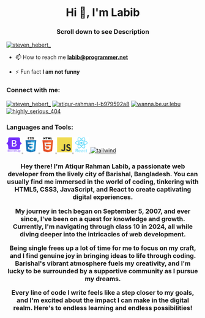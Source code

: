 <h1 align="center">Hi 👋, I'm Labib</h1>
<h3 align="center">Scroll down to see Description</h3>

<p align="left"> <a href="https://twitter.com/steven_hebert_" target="blank"><img src="https://img.shields.io/twitter/follow/steven_hebert_?logo=twitter&style=for-the-badge" alt="steven_hebert_" /></a> </p>

- 📫 How to reach me **labib@programmer.net**

- ⚡ Fun fact **I am not funny**

<h3 align="left">Connect with me:</h3>
<p align="left">
<a href="https://twitter.com/steven_hebert_" target="blank"><img align="center" src="https://raw.githubusercontent.com/rahuldkjain/github-profile-readme-generator/master/src/images/icons/Social/twitter.svg" alt="steven_hebert_" height="30" width="40" /></a>
<a href="https://linkedin.com/in/atiqur-rahman-l-b979592a8" target="blank"><img align="center" src="https://raw.githubusercontent.com/rahuldkjain/github-profile-readme-generator/master/src/images/icons/Social/linked-in-alt.svg" alt="atiqur-rahman-l-b979592a8" height="30" width="40" /></a>
<a href="https://fb.com/wanna.be.ur.lebu" target="blank"><img align="center" src="https://raw.githubusercontent.com/rahuldkjain/github-profile-readme-generator/master/src/images/icons/Social/facebook.svg" alt="wanna.be.ur.lebu" height="30" width="40" /></a>
<a href="https://instagram.com/highly_serious_404" target="blank"><img align="center" src="https://raw.githubusercontent.com/rahuldkjain/github-profile-readme-generator/master/src/images/icons/Social/instagram.svg" alt="highly_serious_404" height="30" width="40" /></a>
</p>

<h3 align="left">Languages and Tools:</h3>
<p align="left"> <a href="https://getbootstrap.com" target="_blank" rel="noreferrer"> <img src="https://raw.githubusercontent.com/devicons/devicon/master/icons/bootstrap/bootstrap-plain-wordmark.svg" alt="bootstrap" width="40" height="40"/> </a> <a href="https://www.w3schools.com/css/" target="_blank" rel="noreferrer"> <img src="https://raw.githubusercontent.com/devicons/devicon/master/icons/css3/css3-original-wordmark.svg" alt="css3" width="40" height="40"/> </a> <a href="https://www.w3.org/html/" target="_blank" rel="noreferrer"> <img src="https://raw.githubusercontent.com/devicons/devicon/master/icons/html5/html5-original-wordmark.svg" alt="html5" width="40" height="40"/> </a> <a href="https://developer.mozilla.org/en-US/docs/Web/JavaScript" target="_blank" rel="noreferrer"> <img src="https://raw.githubusercontent.com/devicons/devicon/master/icons/javascript/javascript-original.svg" alt="javascript" width="40" height="40"/> </a> <a href="https://reactjs.org/" target="_blank" rel="noreferrer"> <img src="https://raw.githubusercontent.com/devicons/devicon/master/icons/react/react-original-wordmark.svg" alt="react" width="40" height="40"/> </a> <a href="https://tailwindcss.com/" target="_blank" rel="noreferrer"> <img src="https://www.vectorlogo.zone/logos/tailwindcss/tailwindcss-icon.svg" alt="tailwind" width="40" height="40"/> </a> </p>
<h3 align="center">

Hey there! I'm Atiqur Rahman Labib, a passionate web developer from the lively city of Barishal, Bangladesh. You can usually find me immersed in the world of coding, tinkering with HTML5, CSS3, JavaScript, and React to create captivating digital experiences.

My journey in tech began on September 5, 2007, and ever since, I've been on a quest for knowledge and growth. Currently, I'm navigating through class 10 in 2024, all while diving deeper into the intricacies of web development.

Being single frees up a lot of time for me to focus on my craft, and I find genuine joy in bringing ideas to life through coding. Barishal's vibrant atmosphere fuels my creativity, and I'm lucky to be surrounded by a supportive community as I pursue my dreams.

Every line of code I write feels like a step closer to my goals, and I'm excited about the impact I can make in the digital realm. Here's to endless learning and endless possibilities!</h3>
